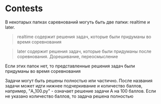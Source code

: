 # Contests

В некотарых папках саревнований могуть быть две папки: realtime и later.

> realtime содержит решения задач, которые были придуманы во время соревнования

> later содержит решения задач, которые были придуманы после соревнования. Дорешивание, переосмысление

Если этих папок нет, то представленные решения задач были придуманы во время соревнования

Задачи могут быть решены полностью или частично.
После названия задачи может идти нижнее подчеркивание и количество баллов, например, "A_100.py" - означает решение задачи A на 100 баллов. Если не указано количество баллов, то задача решена полностью
